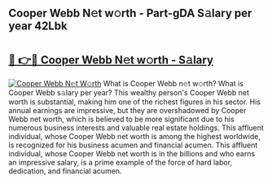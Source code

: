 ## Cooper Webb N𝚎t w𝚘rth - Part-gDA S𝚊lary per year 42Lbk

# <h2><a href="http://gc1sx3t.nevu.top/?p=Cooper+Webb">🔗 👉🔴 Cooper Webb N𝚎t w𝚘rth - S𝚊lary</a></h2>

[![Cooper Webb N𝚎t W𝚘rth](https://i.imgur.com/Oavwk0R.jpeg)](http://gc1sx3t.nevu.top/?p=Cooper+Webb)
What is Cooper Webb n𝚎t w𝚘rth? What is Cooper Webb s𝚊lary per year?
This wealthy person's Cooper Webb net worth is substantial, making him one of the richest figures in his sector. His annual earnings are impressive, but they are overshadowed by Cooper Webb net worth, which is believed to be more significant due to his numerous business interests and valuable real estate holdings. This affluent individual, whose Cooper Webb net worth is among the highest worldwide, is recognized for his business acumen and financial acumen. This affluent individual, whose Cooper Webb net worth is in the billions and who earns an impressive salary, is a prime example of the force of hard labor, dedication, and financial acumen.
